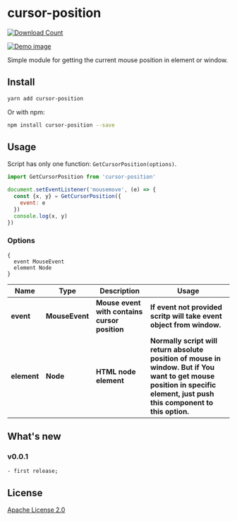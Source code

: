 # cursor-position

[![Download Count](https://img.shields.io/npm/dm/cursor-position.svg?style=flat-square)](http://www.npmjs.com/package/cursor-position)

[![Demo image](https://s3.eu-central-1.amazonaws.com/serhiy/Github_repo/cursor-position/cursor-position.png)](https://exelban.github.io/cursor-position)

Simple module for getting the current mouse position in element or window.


## Install
```sh
yarn add cursor-position
```  
Or with npm:  
```sh
npm install cursor-position --save
```

## Usage
Script has only one function: ```GetCursorPosition(options)```.  
```js
import GetCursorPosition from 'cursor-position'

document.setEventListener('mousemove', (e) => {
  const {x, y} = GetCursorPosition({
    event: e
  })
  console.log(x, y)
})
```

### Options
```
{
  event MouseEvent
  element Node
}
```
**Name** | **Type** | **Description** | **Usage**
--- | --- | --- | ---
**event** | **MouseEvent** | **Mouse event with contains cursor position** | **If event not provided scritp will take event object from window.**
**element** | **Node** | **HTML node element** | **Normally script will return absolute position of mouse in window. But if You want to get mouse position in specific element, just push this component to this option.**


## What's new
### v0.0.1
    - first release;

## License
[Apache License 2.0](https://github.com/exelban/cursor-position/blob/master/LICENSE)
